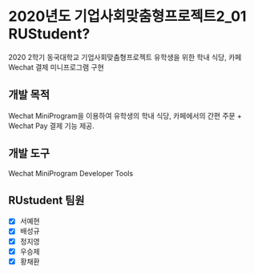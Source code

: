 # 2020년도 기업사회맞춤형프로젝트2_01 RUStudent?
2020 2학기 동국대학교 기업사회맞춤형프로젝트 
유학생을 위한 학내 식당, 카페 Wechat 결제 미니프로그램 구현

## 개발 목적
Wechat MiniProgram을 이용하여 유학생의 학내 식당, 카페에서의 간편 주문 + Wechat Pay 결제 기능 제공.

## 개발 도구
Wechat MiniProgram Developer Tools

## RUstudent 팀원
- [x] 서예현
- [x] 배성규
- [x] 정지영
- [x] 우승제
- [x] 황채환
